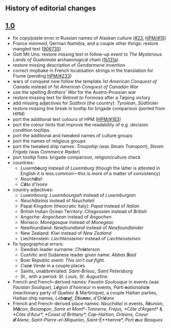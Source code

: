 History of editorial changes
----------------------------

[1.0]: CHANGELOG.markdown/#10

[1.0]
-----

- fix copy/paste error in Russian names of Alaskan culture ([#23], [HPM/#15])
- France minimod, German Namibia, and a couple other things: restore mangled text ([906735])
- Gott Mit Uns: restore missing text in follow-up event to *The Mysterious Lands of Guatemala*
  archaeological chain ([fb131a])
- restore missing description of *Gendarmerie* invention
- correct mojibake in French localisation strings in the translation for Fiume (pending [HPM/#233])
- wars of conquest now follow the template *1st American Conquest of Canada* instead of *1st
  American Conquest of Canadan War*
- use the spelling *Brothers’ War* for the Austro-Prussian war
- restore missing text for *Retreat to Formosa* after a Taiping victory
- add missing adjectives for Südtirol (the country): *Tyrolean*, *Südtiroler*
- restore missing line break in tooltip for brigade comparison (ported from HPM)
- port the additional text colours of HPM ([HPM/#163])
- port the colour hints that improve the readability of e.g. decision condition tooltips.
- port the additional and tweaked names of culture groups
- port the names of religious groups
- port the tweaked ship names: *Troopship* (was *Steam Transport*), *Steam Frigate* (was *Commerce
  Raider*)
- port tooltip fixes: brigade comparison, religion/culture check
- countries:
  * *Luxemb**o**urg* instead of *Luxemburg* (though the latter is attested in English it is less
    common—this is more of a matter of consistency)
  * *Neuch**â**tel*
  * *C**ô**te d'Ivoire*
- country adjectives:
  * Luxembourg: *Luxembourgish* instead of *Luxemburgian*
  * *Neuchâtelois* instead of *Neuchateli*
  * Papal Kingdom (theocratic Italy): *Papal* instead of *Italian*
  * British Indian Ocean Territory: *Chagossian* instead of *British*
  * Angoche: *Angochean* instead of *Angochen*
  * Monaco: *Monégasque* instead of *Monegasc*
  * Newfoundland: *Newfoundland* instead of *Newfoundlander*
  * New Zealand: *Kiwi* instead of *New Zealand*
  * Liechtenstein: *Liechtensteiner* instead of *Liechtensteinen*
- fix typographical errors:
  * Swedish leader surname: *Chr**is**terson*
  * Cushitic and Sudanese leader given name: *Abbas **S**aid*
  * Boer Republic event: *This isn't ou**r** fight.*
  * *Cap**e** Verde* in a couple places
  * Saints, unabbreviated: *Saint-Brieuc*, *Saint Petersburg*
  * St., with a period: *St. Louis*, *St. Augustine*
- French and French-derived names: *Faustin Soulouque* in events (was *Faustan Soulique*),
  *L**é**gion d'honneur* in events, *Parti **n**ationalist**e*** (reactionary party of Quebec &
  Martinique), a couple Haitian parties, Haitian ship names, *Leb**œu**f*, *É**t**ie**nn**e*,
  *d'Orl**é**ans*
- French and French-derived place names: *Neuchâtel* in events, *R**é**union*, *M**â**con*,
  *Besan**ç**on*, *Sarre et Mont**-**Tonnerre*, *Fréjus*, *C**ô**te d'Argent* & *C**ô**te d'Azur*,
  *Coast of Bri**tt**a**n**y*, *Cap-Haïtien*, *Orléans*, *Coeur **d**'Alene*,
  *Saint-Pierre-et-Miquelon*, *Saint**-É**tienne*, *Port **a**ux Basques*

[#23]: https://github.com/moretrim/ccHFM/pull/23
[HPM/#15]: https://github.com/arkhometha/Historical-Project-Mod/pull/15
[906735]: https://github.com/moretrim/ccHFM/commit/9067354d70610e4f12644ef68f479ac109827172
[fb131a]: https://github.com/moretrim/ccHFM/commit/fb131aeb6e1ba26715e06e8059acc446a29eea94
[HPM/#233]: https://github.com/arkhometha/Historical-Project-Mod/pull/233
[HPM/#163]: https://github.com/arkhometha/Historical-Project-Mod/pull/163
